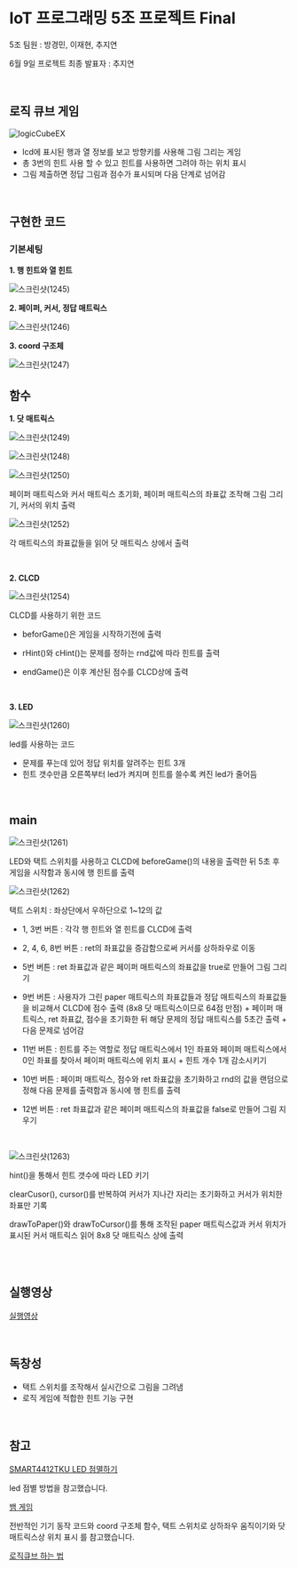 # IoT 프로그래밍 5조 프로젝트 Final

5조 팀원 : 방경민, 이재현, 추지연

6월 9일 프로젝트 최종 발표자 : 추지연

<br/>

## 로직 큐브 게임
![logicCubeEX](https://user-images.githubusercontent.com/64446278/168637674-e1dbbc83-505f-49af-8bdf-7ff927f7b60d.png)

- lcd에 표시된 행과 열 정보를 보고 방향키를 사용해 그림 그리는 게임
- 총 3번의 힌트 사용 할 수 있고 힌트를 사용하면 그려야 하는 위치 표시
- 그림 제출하면 정답 그림과 점수가 표시되며 다음 단계로 넘어감  

<br/>

## 구현한 코드

### 기본세팅

**1. 행 힌트와 열 힌트**

![스크린샷(1245)](https://user-images.githubusercontent.com/64446278/172448423-f1b27172-9e5b-4440-9a6e-a5f7f569f96e.png)

**2. 페이퍼, 커서, 정답 매트릭스**

![스크린샷(1246)](https://user-images.githubusercontent.com/64446278/172448681-5e302e18-f8d4-47eb-b015-662eeb1f8e1c.png)

**3. coord 구조체**

![스크린샷(1247)](https://user-images.githubusercontent.com/64446278/172448986-dff19691-6df2-4402-98f1-799700cfa763.png)




## 함수

**1. 닷 매트릭스**

![스크린샷(1249)](https://user-images.githubusercontent.com/64446278/172450189-f60365a8-7c65-470c-8950-9f85d567de88.png)

![스크린샷(1248)](https://user-images.githubusercontent.com/64446278/172450461-6d50a62b-00d7-4082-89f1-0c3c777c85b2.png)

![스크린샷(1250)](https://user-images.githubusercontent.com/64446278/172450752-5b5e13aa-af39-42d5-a2b8-43db4929d17a.png)

페이퍼 매트릭스와 커서 매트릭스 초기화, 페이퍼 매트릭스의 좌표값 조작해 그림 그리기, 커서의 위치 출력

![스크린샷(1252)](https://user-images.githubusercontent.com/64446278/172451227-33f30d17-0b70-4367-8c2b-8239afd24118.png)

각 매트릭스의 좌표값들을 읽어 닷 매트릭스 상에서 출력

<br/>

**2. CLCD**

![스크린샷(1254)](https://user-images.githubusercontent.com/64446278/172451747-94b0bc06-c928-4c65-939f-4c6859405447.png)

CLCD를 사용하기 위한 코드

- beforGame()은 게임을 시작하기전에 출력

- rHint()와 cHint()는 문제를 정하는 rnd값에 따라 힌트를 출력

- endGame()은 이후 계산된 점수를 CLCD상에 출력

<br/>

**3. LED**

![스크린샷(1260)](https://user-images.githubusercontent.com/64446278/172526719-26991870-100d-478f-aea4-7201019dafa1.png)

led를 사용하는 코드
-  문제를 푸는데 있어 정답 위치를 알려주는 힌트 3개
-  힌트 갯수만큼 오른쪽부터 led가 켜지며 힌트를 쓸수록 켜진 led가 줄어듬

<br/>

## main

![스크린샷(1261)](https://user-images.githubusercontent.com/64446278/172527075-881fb26c-67d5-429f-800e-b9232aa0bb14.png)

LED와 택트 스위치를 사용하고 CLCD에 beforeGame()의 내용을 출력한 뒤 5초 후 게임을 시작함과 동시에 행 힌트를 출력


![스크린샷(1262)](https://user-images.githubusercontent.com/64446278/172527257-d44bc907-8c81-4dae-85f2-b683d1a075e2.png)

택트 스위치 : 좌상단에서 우하단으로 1~12의 값

- 1, 3번 버튼 : 각각 행 힌트와 열 힌트를 CLCD에 출력

- 2, 4, 6, 8번 버튼 : ret의 좌표값을 증감함으로써 커서를 상하좌우로 이동

- 5번 버튼 : ret 좌표값과 같은 페이퍼 매트릭스의 좌표값을 true로 만들어 그림 그리기

- 9번 버튼 : 사용자가 그린 paper 매트릭스의 좌표값들과 정답 매트릭스의 좌표값들을 비교해서 CLCD에 점수 출력 (8x8 닷 매트릭스이므로 64점 만점) + 페이퍼 매트릭스, ret 좌표값, 점수을 초기화한 뒤 해당 문제의 정답 매트릭스를 5초간 출력 + 다음 문제로 넘어감 

- 11번 버튼 : 힌트를 주는 역할로 정답 매트릭스에서 1인 좌표와 페이퍼 매트릭스에서 0인 좌표를 찾아서 페이퍼 매트릭스에 위치 표시 + 힌트 개수 1개 감소시키기

- 10번 버튼 : 페이퍼 매트릭스, 점수와 ret 좌표값을 초기화하고 rnd의 값을 랜덤으로 정해 다음 문제를 출력함과 동시에 행 힌트를 출력

- 12번 버튼 : ret 좌표값과 같은 페이퍼 매트릭스의 좌표값을 false로 만들어 그림 지우기

<br/>

![스크린샷(1263)](https://user-images.githubusercontent.com/64446278/172527487-8b13447e-6b09-46d3-8990-055c814c03eb.png)

hint()을 통해서 힌트 갯수에 따라 LED 키기

clearCusor(), cursor()를 반복하여 커서가 지나간 자리는 초기화하고 커서가 위치한 좌표만 기록

drawToPaper()와 drawToCursor()를 통해 조작된 paper 매트릭스값과 커서 위치가 표시된 커서 매트릭스 읽어 8x8 닷 매트릭스 상에 출력

<br/>
<br/>

## 실행영상

[실행영상](https://youtu.be/lB29DEJx5Ts)

<br/>

## 독창성
- 택트 스위치를 조작해서 실시간으로 그림을 그려냄
- 로직 게임에 적합한 힌트 기능 구현

<br/>


## 참고

[SMART4412TKU LED 점멸하기](https://comonyo.tistory.com/6)
  
  led 점별 방법을 참고했습니다.
  
[뱀 게임](https://github.com/jinwoo1225/SnakeGameWithSmart4412)

  전반적인 기기 동작 코드와 coord 구조체 함수, 택트 스위치로 상하좌우 움직이기와 닷 매트릭스상 위치 표시 를 참고했습니다.

[로직큐브 하는 법](https://m.blog.naver.com/PostView.naver?isHttpsRedirect=true&blogId=logic_puzzle&logNo=130074665885)
